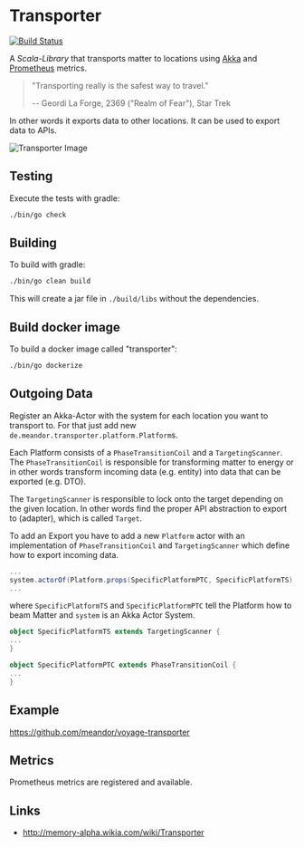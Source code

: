 # Transporter

[![Build Status](https://travis-ci.org/meandor/transporter.svg?branch=master)](https://travis-ci.org/meandor/transporter)

A _Scala-Library_ that transports matter to locations using [Akka](https://akka.io/)
and [Prometheus](https://prometheus.io) metrics.

> "Transporting really is the safest way to travel."
>
> -- Geordi La Forge, 2369 ("Realm of Fear"), Star Trek

In other words it exports data to other locations. It can be used to export data to APIs. 

![Transporter Image](http://www.startrek.com/uploads/assets/articles/transporter-1.jpg)

## Testing
Execute the tests with gradle:
```bash
./bin/go check
```

## Building
To build with gradle:
```bash
./bin/go clean build
```
This will create a jar file in `./build/libs` without the dependencies.

## Build docker image
To build a docker image called "transporter":
```bash
./bin/go dockerize
```

## Outgoing Data
Register an Akka-Actor with the system for each location you want to transport to.
For that just add new `de.meandor.transporter.platform.Platform`s.

Each Platform consists of a `PhaseTransitionCoil` and a `TargetingScanner`.
The `PhaseTransitionCoil` is responsible for transforming matter to energy or in other
words transform incoming data (e.g. entity) into data that can be exported (e.g. DTO).

The `TargetingScanner` is responsible to lock onto the target depending on the given location.
In other words find the proper API abstraction to export to (adapter), which is called `Target`.

To add an Export you have to add a new `Platform` actor with an implementation of
`PhaseTransitionCoil` and `TargetingScanner` which define how to export incoming data.

```scala
...
system.actorOf(Platform.props(SpecificPlatformPTC, SpecificPlatformTS), "SpecificPlatformName")
...
``` 

where `SpecificPlatformTS` and `SpecificPlatformPTC` tell the Platform how to beam Matter and `system` is an Akka Actor System.
```scala
object SpecificPlatformTS extends TargetingScanner {  
...
}

object SpecificPlatformPTC extends PhaseTransitionCoil {  
...
}
```

## Example
https://github.com/meandor/voyage-transporter

## Metrics
Prometheus metrics are registered and available.

## Links
* http://memory-alpha.wikia.com/wiki/Transporter
